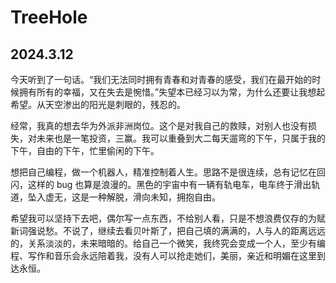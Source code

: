 # TreeHole

## 2024.3.12

​	今天听到了一句话。“我们无法同时拥有青春和对青春的感受，我们在最开始的时候拥有所有的幸福，又在失去是惋惜。”失望本已经习以为常，为什么还要让我想起希望。从天空渗出的阳光是刺眼的，残忍的。

​	经常，我真的想去华为外派非洲岗位。这个是对我自己的救赎，对别人也没有损失，对未来也是一笔投资，三赢。我可以重叠到大二每天遛弯的下午，只属于我的下午，自由的下午，忙里偷闲的下午。

​	想把自己编程，做一个机器人，精准控制着人生。思路不是很连续，总有记忆在回闪，这样的 bug 也算是浪漫的。黑色的宇宙中有一辆有轨电车，电车终于滑出轨道，坠入虚无，这是一种解脱，滑向未知，拥抱自由。

​	希望我可以坚持下去吧，偶尔写一点东西，不给别人看，只是不想浪费仅存的为赋新词强说愁。不说了，继续去看贝叶斯了，把自己填的满满的，人与人的距离远远的，关系淡淡的，未来暗暗的。给自己一个微笑，我终究会变成一个人，至少有编程、写作和音乐会永远陪着我，没有人可以抢走她们，美丽，亲近和明媚在这里到达永恒。